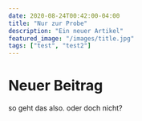 ```yaml
---
date: 2020-08-24T00:42:00-04:00
title: "Nur zur Probe"
description: "Ein neuer Artikel"
featured_image: "/images/title.jpg"
tags: ["test", "test2"]
---
```


# Neuer Beitrag

so geht das also.
oder doch nicht?
